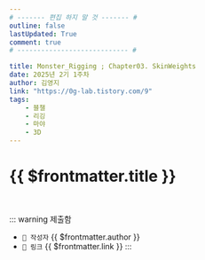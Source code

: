```yaml
---
# ------- 편집 하지 말 것 ------- #
outline: false
lastUpdated: True
comment: true
# ---------------------------- #

title: Monster_Rigging ; Chapter03. SkinWeights
date: 2025년 2기 1주차
author: 김영지
link: "https://0g-lab.tistory.com/9"
tags:
    - 블챌
    - 리깅
    - 마야
    - 3D
---
```


# {{ $frontmatter.title }}

<br>

<!-- 여기는 냅두기 -->
::: warning 제출함
 - `🥳 작성자` {{ $frontmatter.author }}
 - `🔗 링크` <a :href="$frontmatter.link" target="_blank" rel="noopener"> {{ $frontmatter.link }} </a>
::: 

<!-- 업데이트 사항 등 필요한 내용 아래부터 자유롭게 사용 -->
<!-- ::: info 업데이트 내역
- 2025-08-01 첫 게시  
- 2025-08-09: 이미지 추가  
- 2025-08-10: 오타 수정
::: -->
